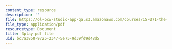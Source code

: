 ```yaml
---
content_type: resource
description: ''
file: https://ol-ocw-studio-app-qa.s3.amazonaws.com/courses/15-071-the-analytics-edge-spring-2017/bc7a3858972523475e759d39fd9d48d5_E_KUHMuoPLE.pdf
file_type: application/pdf
resourcetype: Document
title: 3play pdf file
uid: bc7a3858-9725-2347-5e75-9d39fd9d48d5
---
```


